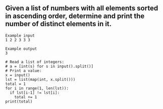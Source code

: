 ## Given a list of numbers with all elements sorted in ascending order, determine and print the number of distinct elements in it.
```
Example input
1 2 2 3 3 3

Example output
3

```
```
# Read a list of integers:
# a = [int(s) for s in input().split()]
# Print a value:
x = input()
lst = list(map(int, x.split()))
total = 1
for i in range(1, len(lst)):
  if lst[i-1] != lst[i]:
    total += 1
print(total)
```
